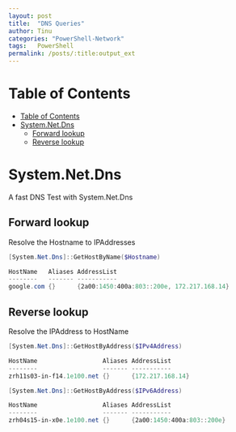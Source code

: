 ```yaml
---
layout: post
title:  "DNS Queries"
author: Tinu
categories: "PowerShell-Network"
tags:   PowerShell
permalink: /posts/:title:output_ext
---
```


# Table of Contents

- [Table of Contents](#table-of-contents)
- [System.Net.Dns](#systemnetdns)
  - [Forward lookup](#forward-lookup)
  - [Reverse lookup](#reverse-lookup)


# System.Net.Dns

A fast DNS Test with System.Net.Dns

## Forward lookup

Resolve the Hostname to IPAddresses

````powershell
[System.Net.Dns]::GetHostByName($Hostname)

HostName   Aliases AddressList
--------   ------- -----------
google.com {}      {2a00:1450:400a:803::200e, 172.217.168.14}
````

## Reverse lookup

Resolve the IPAddress to HostName

````powershell
[System.Net.Dns]::GetHostByAddress($IPv4Address)

HostName                  Aliases AddressList
--------                  ------- -----------
zrh11s03-in-f14.1e100.net {}      {172.217.168.14}
````

````powershell
[System.Net.Dns]::GetHostByAddress($IPv6Address)

HostName                  Aliases AddressList
--------                  ------- -----------
zrh04s15-in-x0e.1e100.net {}      {2a00:1450:400a:803::200e}
````